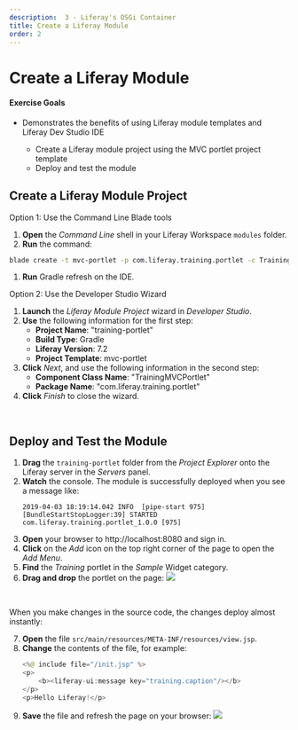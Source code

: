 ```yaml
---
description:  3 - Liferay's OSGi Container
title: Create a Liferay Module
order: 2
---
```


# Create a Liferay Module

<div class="ahead">
<h4>Exercise Goals</h4>
	<ul>
	<li>Demonstrates the benefits of using Liferay module templates and Liferay Dev Studio IDE</li>
		<ul>
			<li>Create a Liferay module project using the MVC portlet project template</li>
			<li>Deploy and test the module</li>
		</ul>
	</ul>
</div>

## Create a Liferay Module Project

Option 1: Use the Command Line Blade tools

1. **Open** the _Command Line_ shell in your Liferay Workspace `modules` folder.
1. **Run** the command:
```bash
blade create -t mvc-portlet -p com.liferay.training.portlet -c TrainingMVCPortlet training-portlet
```
1. **Run** Gradle refresh on the IDE.

Option 2: Use the Developer Studio Wizard

1. **Launch** the *Liferay Module Project* wizard in _Developer Studio_.
1. **Use** the following information for the first step:
	* __Project Name__: "training-portlet"
	* __Build Type__: Gradle
	* __Liferay Version__: 7.2
	* __Project Template__: mvc-portlet
1. **Click** *Next*, and use the following information in the second step:
	* __Component Class Name__: "TrainingMVCPortlet"
	* __Package Name__: "com.liferay.training.portlet"
1. **Click** *Finish* to close the wizard.

<br />

## Deploy and Test the Module

1. **Drag** the `training-portlet` folder from the *Project Explorer*  onto the Liferay server in the *Servers* panel.
1. **Watch** the console. The module is successfully deployed when you see a message like:
	```
	2019-04-03 18:19:14.042 INFO  [pipe-start 975][BundleStartStopLogger:39] STARTED com.liferay.training.portlet_1.0.0 [975]
	```
1. **Open** your browser to http://localhost:8080 and sign in.
1. **Click** on the *Add* icon on the top right corner of the page to open the *Add Menu*.
1. **Find** the *Training* portlet in the *Sample* Widget category.
1. **Drag and drop** the portlet on the page:
	<img src="../images/hello-from-training.png" style="max-height: 35%"/>

<br />

When you make changes in the source code, the changes deploy almost instantly:

7. **Open** the file `src/main/resources/META-INF/resources/view.jsp`.
8. **Change** the contents of the file, for example:
	```java
	<%@ include file="/init.jsp" %>
	<p>
		<b><liferay-ui:message key="training.caption"/></b>
	</p>
	<p>Hello Liferay!</p>
	```
9. **Save** the file and refresh the page on your browser:
	<img src="../images/hello-liferay.png" style="max-height: 35%"/>

